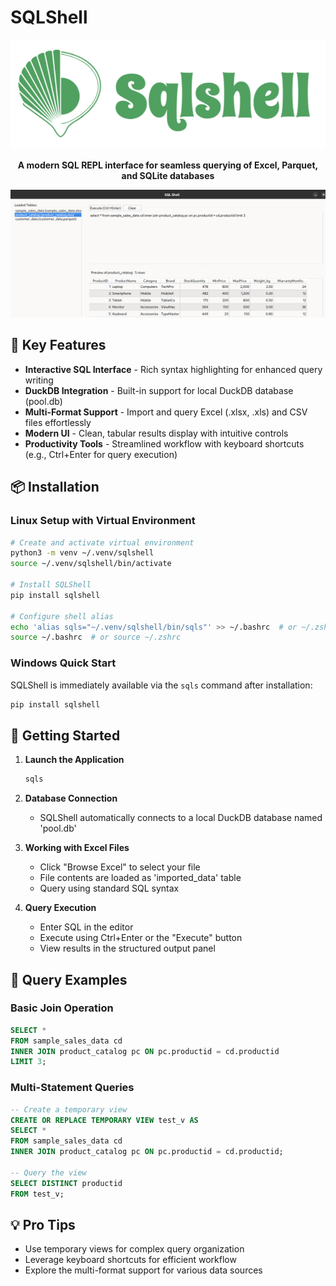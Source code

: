 # SQLShell

<div align="center">

![SQLShell Interface](sqlshell_logo.png)

**A modern SQL REPL interface for seamless querying of Excel, Parquet, and SQLite databases**

![SQLShell Interface](sqlshell_demo.png)

</div>

## 🚀 Key Features

- **Interactive SQL Interface** - Rich syntax highlighting for enhanced query writing
- **DuckDB Integration** - Built-in support for local DuckDB database (pool.db)
- **Multi-Format Support** - Import and query Excel (.xlsx, .xls) and CSV files effortlessly
- **Modern UI** - Clean, tabular results display with intuitive controls
- **Productivity Tools** - Streamlined workflow with keyboard shortcuts (e.g., Ctrl+Enter for query execution)

## 📦 Installation

### Linux Setup with Virtual Environment

```bash
# Create and activate virtual environment
python3 -m venv ~/.venv/sqlshell
source ~/.venv/sqlshell/bin/activate

# Install SQLShell
pip install sqlshell

# Configure shell alias
echo 'alias sqls="~/.venv/sqlshell/bin/sqls"' >> ~/.bashrc  # or ~/.zshrc for Zsh
source ~/.bashrc  # or source ~/.zshrc
```

### Windows Quick Start
SQLShell is immediately available via the `sqls` command after installation:
```bash
pip install sqlshell
```

## 🎯 Getting Started

1. **Launch the Application**
   ```bash
   sqls
   ```

2. **Database Connection**
   - SQLShell automatically connects to a local DuckDB database named 'pool.db'

3. **Working with Excel Files**
   - Click "Browse Excel" to select your file
   - File contents are loaded as 'imported_data' table
   - Query using standard SQL syntax

4. **Query Execution**
   - Enter SQL in the editor
   - Execute using Ctrl+Enter or the "Execute" button
   - View results in the structured output panel

## 📝 Query Examples

### Basic Join Operation
```sql
SELECT *
FROM sample_sales_data cd
INNER JOIN product_catalog pc ON pc.productid = cd.productid
LIMIT 3;
```

### Multi-Statement Queries
```sql
-- Create a temporary view
CREATE OR REPLACE TEMPORARY VIEW test_v AS
SELECT *
FROM sample_sales_data cd
INNER JOIN product_catalog pc ON pc.productid = cd.productid;

-- Query the view
SELECT DISTINCT productid
FROM test_v;
```

## 💡 Pro Tips

- Use temporary views for complex query organization
- Leverage keyboard shortcuts for efficient workflow
- Explore the multi-format support for various data sources
